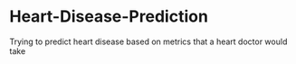 # Heart-Disease-Prediction
Trying to predict heart disease based on metrics that a heart doctor would take
